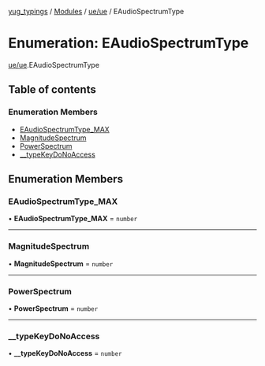 [yug_typings](../README.md) / [Modules](../modules.md) / [ue/ue](../modules/ue_ue.md) / EAudioSpectrumType

# Enumeration: EAudioSpectrumType

[ue/ue](../modules/ue_ue.md).EAudioSpectrumType

## Table of contents

### Enumeration Members

- [EAudioSpectrumType\_MAX](ue_ue.EAudioSpectrumType.md#eaudiospectrumtype_max)
- [MagnitudeSpectrum](ue_ue.EAudioSpectrumType.md#magnitudespectrum)
- [PowerSpectrum](ue_ue.EAudioSpectrumType.md#powerspectrum)
- [\_\_typeKeyDoNoAccess](ue_ue.EAudioSpectrumType.md#__typekeydonoaccess)

## Enumeration Members

### EAudioSpectrumType\_MAX

• **EAudioSpectrumType\_MAX** = `number`

___

### MagnitudeSpectrum

• **MagnitudeSpectrum** = `number`

___

### PowerSpectrum

• **PowerSpectrum** = `number`

___

### \_\_typeKeyDoNoAccess

• **\_\_typeKeyDoNoAccess** = `number`
